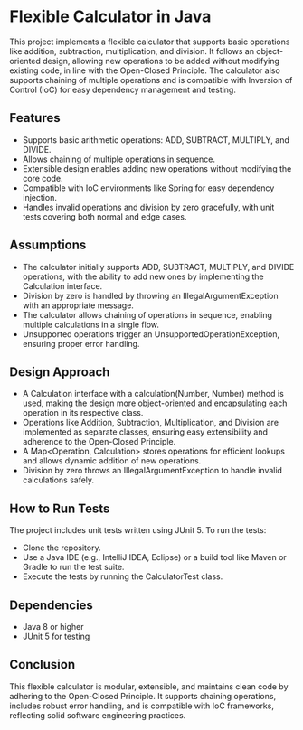 
# Flexible Calculator in Java

This project implements a flexible calculator that supports basic operations like addition, subtraction, multiplication, and division. It follows an object-oriented design, allowing new operations to be added without modifying existing code, in line with the Open-Closed Principle. The calculator also supports chaining of multiple operations and is compatible with Inversion of Control (IoC) for easy dependency management and testing.


## Features

- Supports basic arithmetic operations: ADD, SUBTRACT, MULTIPLY, and DIVIDE.
- Allows chaining of multiple operations in sequence.
- Extensible design enables adding new operations without modifying the core code.
- Compatible with IoC environments like Spring for easy dependency injection.
- Handles invalid operations and division by zero gracefully, with unit tests   covering both normal and edge cases.


## Assumptions
- The calculator initially supports ADD, SUBTRACT, MULTIPLY, and DIVIDE operations, with the ability to add new ones by implementing the Calculation interface.
- Division by zero is handled by throwing an IllegalArgumentException with an appropriate message.
- The calculator allows chaining of operations in sequence, enabling multiple calculations in a single flow.
- Unsupported operations trigger an UnsupportedOperationException, ensuring proper error handling.
## Design Approach
- A Calculation interface with a calculation(Number, Number) method is used, making the design more object-oriented and encapsulating each operation in its respective class.
- Operations like Addition, Subtraction, Multiplication, and Division are implemented as separate classes, ensuring easy extensibility and adherence to the Open-Closed Principle.
- A Map<Operation, Calculation> stores operations for efficient lookups and allows dynamic addition of new operations.
- Division by zero throws an IllegalArgumentException to handle invalid calculations safely.
## How to Run Tests
The project includes unit tests written using JUnit 5. To run the tests:
- Clone the repository.
- Use a Java IDE (e.g., IntelliJ IDEA, Eclipse) or a build tool like Maven or Gradle to run the test suite.
- Execute the tests by running the CalculatorTest class.
## Dependencies
- Java 8 or higher
- JUnit 5 for testing
## Conclusion
This flexible calculator is modular, extensible, and maintains clean code by adhering to the Open-Closed Principle. It supports chaining operations, includes robust error handling, and is compatible with IoC frameworks, reflecting solid software engineering practices.